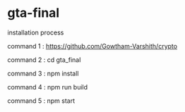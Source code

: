 # gta-final

installation process 

command 1 : https://github.com/Gowtham-Varshith/crypto

command 2 : cd gta_final


command 3 : npm install


command 4 : npm run build 


command 5 : npm start

